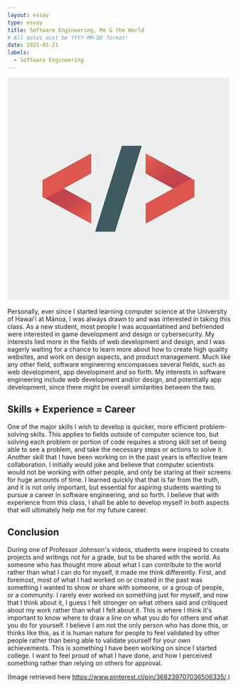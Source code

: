 ```yaml
---
layout: essay
type: essay
title: Software Engineering, Me & the World
# All dates must be YYYY-MM-DD format!
date: 2021-01-21
labels:
  - Software Engineering
---
```


<img class="ui medium right floated image" src="../images/code1.jpg">

Personally, ever since I started learning computer science at the University of Hawaiʻi at Mānoa, I was always drawn to and was interested in taking this class. As a new student, most people I was acquantatined and befriended were interested in game development and design or cybersecurity. My interests lied more in the fields of web development and design, and I was eagerly waiting for a chance to learn more about how to create high quality websites, and work on design aspects, and product management. Much like any other field, software engineering encompasses several fields, such as web development, app development and so forth. My interests in software engineering include web development and/or design, and potentially app development, since there might be overall similarities between the two.

## Skills + Experience = Career

One of the major skills I wish to develop is quicker, more efficient problem-solving skills. This applies to fields outside of computer science too, but solving each problem or portion of code requires a strong skill set of being able to see a problem, and take the necessary steps or actions to solve it. Another skill that I have been working on in the past years is effective team collaboration. I initially would joke and believe that computer scientists would not be working with other people, and only be staring at their screens for huge amounts of time. I learned quickly that that is far from the truth, and it is not only important, but essential for aspiring students wanting to pursue a career in software engineering, and so forth. I believe that with experience from this class, I shall be able to develop myself in both aspects that will ultimately help me for my future career.

## Conclusion

During one of Professor Johnson's videos, students were inspired to create projects and writings not for a grade, but to be shared with the world. As someone who has thought more about what I can contribute to the world rather than what I can do for myself, it made me think differently. First, and foremost, most of what I had worked on or created in the past was something I wanted to show or share with someone, or a group of people, or a community. I rarely ever worked on something just for myself, and now that I think about it, I guess I felt stronger on what others said and critiqued about my work rather than what I felt about it. This is where I think it's important to know where to draw a line on what you do for others and what you do for yourself. I believe I am not the only person who has done this, or thinks like this, as it is human nature for people to feel validated by other people rather than being able to validate yourself for your own achievements. This is something I have been working on since I started college. I want to feel proud of what I have done, and how I perceived something rather than relying on others for approval.

(Image retrieved here https://www.pinterest.cl/pin/368239707036506335/.)
